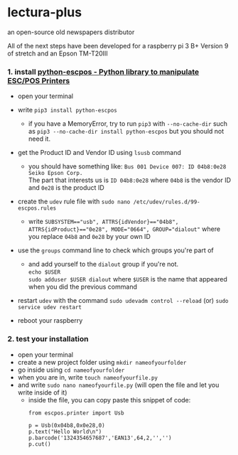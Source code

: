 # lectura-plus
an open-source old newspapers distributor 

All of the next steps have been developed for a raspberry pi 3 B+ Version 9 of stretch and an Epson TM-T20III

### 1. install [python-escpos - Python library to manipulate ESC/POS Printers](https://python-escpos.readthedocs.io/en/latest/user/installation.html)
  
  - open your terminal
  
  - write `pip3 install python-escpos`
    - if you have a MemoryError, try to run `pip3` with `--no-cache-dir` such as `pip3 --no-cache-dir install python-escpos` but you should not need it.

  - get the Product ID and Vendor ID using `lsusb` command
    - you should have something like: `Bus 001 Device 007: ID 04b8:0e28 Seiko Epson Corp.` <br>
      The part that interests us is `ID 04b8:0e28` where `04b8` is the vendor ID and `0e28` is the product ID
    
  - create the `udev` rule file with `sudo nano /etc/udev/rules.d/99-escpos.rules` 
    - write `SUBSYSTEM=="usb", ATTRS{idVendor}=="04b8", ATTRS{idProduct}=="0e28", MODE="0664", GROUP="dialout"` where you replace `04b8` and `0e28` by your own ID
    
  - use the `groups` command line to check which groups you're part of
    - and add yourself to the `dialout` group if you're not. <br>
      `echo $USER` <br>
      `sudo adduser $USER dialout` where `$USER` is the name that appeared when you did the previous command
      
  - restart `udev` with the command `sudo udevadm control --reload` (or) `sudo service udev restart`
  - reboot your raspberry

### 2. test your installation
  - open your terminal
  - create a new project folder using `mkdir nameofyourfolder`
  - go inside using `cd nameofyourfolder`
  - when you are in, write `touch nameofyourfile.py`
  - and write `sudo nano nameofyourfile.py` (will open the file and let you write inside of it) 
    - inside the file, you can copy paste this snippet of code: <br>
      ```
      from escpos.printer import Usb 
      
      p = Usb(0x04b8,0x0e28,0)
      p.text("Hello World\n")
      p.barcode('1324354657687','EAN13',64,2,'','')
      p.cut() 
      ``` 
    
    

